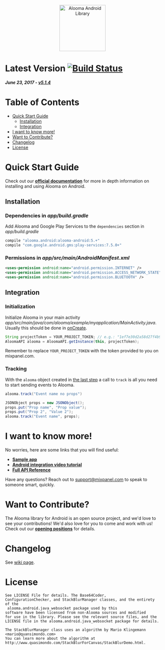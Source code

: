 <p align="center">
  <img src="https://github.com/alooma/alooma-android/blob/assets/alooma.png?raw=true" alt="Alooma Android Library" height="150"/>
</p>

# Latest Version [![Build Status](https://travis-ci.org/alooma/alooma-android.svg)](https://travis-ci.org/alooma/alooma-android)

##### _June 23, 2017_ - [v5.1.4](https://github.com/alooma/alooma-android/releases/tag/v5.1.4)

# Table of Contents

<!-- MarkdownTOC -->

- [Quick Start Guide](#quick-start-guide)
    - [Installation](#installation)
    - [Integration](#integration)
- [I want to know more!](#i-want-to-know-more)
- [Want to Contribute?](#want-to-contribute)
- [Changelog](#changelog)
- [License](#license)

<!-- /MarkdownTOC -->

<a name="quick-start-guide"></a>
# Quick Start Guide

Check out our **[official documentation](https://mixpanel.com/help/reference/android)** for more in depth information on installing and using Alooma on Android.

<a name="installation"></a>
## Installation

### Dependencies in *app/build.gradle*

Add Alooma and Google Play Services to the `dependencies` section in *app/build.gradle*

```gradle
compile "alooma.android:alooma-android:5.+"
compile "com.google.android.gms:play-services:7.5.0+"
```

### Permissions in *app/src/main/AndroidManifest.xml*

```xml
<uses-permission android:name="android.permission.INTERNET" />
<uses-permission android:name="android.permission.ACCESS_NETWORK_STATE" />
<uses-permission android:name="android.permission.BLUETOOTH" />
```

<a name="integration"></a>
## Integration

### Initialization

Initialize Alooma in your main activity *app/src/main/java/com/alooma/example/myapplication/MainActivity.java*. Usually this should be done in [onCreate](https://developer.android.com/reference/android/app/Activity.html#onCreate(android.os.Bundle)).

```java
String projectToken = YOUR_PROJECT_TOKEN; // e.g.: "1ef7e30d2a58d27f4b90c42e31d6d7ad" 
AloomaAPI alooma = AloomaAPI.getInstance(this, projectToken);
```
Remember to replace `YOUR_PROJECT_TOKEN` with the token provided to you on mixpanel.com.

### Tracking

With the `alooma` object created in [the last step](#integration) a call to `track` is all you need to start sending events to Alooma.

```java
alooma.track("Event name no props")

JSONObject props = new JSONObject();
props.put("Prop name", "Prop value");
props.put("Prop 2", "Value 2");
alooma.track("Event name", props);
```

<a name="i-want-to-know-more"></a>
# I want to know more!

No worries, here are some links that you will find useful:
* **[Sample app](https://github.com/alooma/sample-android-alooma-integration)**
* **[Android integration video tutorial](https://www.youtube.com/watch?v=KcpOa93eSVs)**
* **[Full API Reference](http://alooma.github.io/alooma-android/index.html)**

Have any questions? Reach out to [support@mixpanel.com](mailto:support@mixpanel.com) to speak to someone smart, quickly.

<a name="want-to-contribute"></a>
# Want to Contribute?

The Alooma library for Android is an open source project, and we'd love to see your contributions!
We'd also love for you to come and work with us! Check out our **[opening positions](https://mixpanel.com/jobs/#openings)** for details.

<a name="changelog"></a>
# Changelog

See [wiki page](https://github.com/alooma/alooma-android/wiki/Changelog).

<a name="license"></a>
# License

```
See LICENSE File for details. The Base64Coder,
ConfigurationChecker, and StackBlurManager classes, and the entirety of the
 alooma.android.java_websocket package used by this
software have been licensed from non-Alooma sources and modified
for use in the library. Please see the relevant source files, and the
LICENSE file in the alooma.android.java_websocket package for details.

The StackBlurManager class uses an algorithm by Mario Klingemann <mario@quansimondo.com>
You can learn more about the algorithm at
http://www.quasimondo.com/StackBlurForCanvas/StackBlurDemo.html.
```
